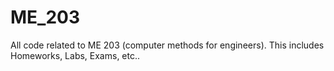 # ME_203
All code related to ME 203 (computer methods for engineers). This includes Homeworks, Labs, Exams, etc..
